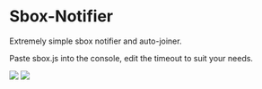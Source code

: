# Sbox-Notifier

Extremely simple sbox notifier and auto-joiner.

Paste sbox.js into the console, edit the timeout to suit your needs.

<img src="https://i.ibb.co/cF67sRx/image.png" />
<img src="https://i.ibb.co/jDgMRrv/image.png" />
